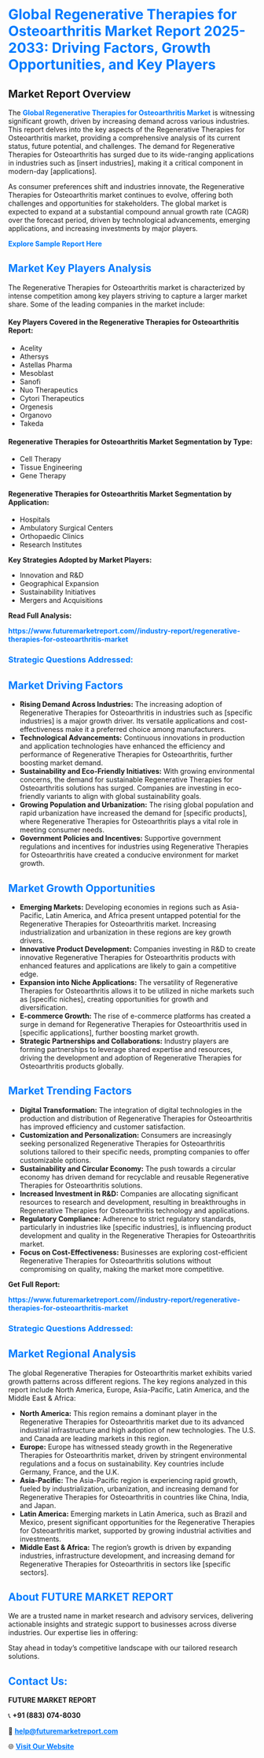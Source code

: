 <h1 style="color: #007BFF;">Global Regenerative Therapies for Osteoarthritis Market Report 2025-2033: Driving Factors, Growth Opportunities, and Key Players</h1>

<section id="overview">
<h2>Market Report Overview</h2>
<p>The <a href="https://www.futuremarketreport.com//industry-report/regenerative-therapies-for-osteoarthritis-market" style="color: #007BFF; text-decoration: none;"><strong>Global Regenerative Therapies for Osteoarthritis Market</strong></a> is witnessing significant growth, driven by increasing demand across various industries. This report delves into the key aspects of the Regenerative Therapies for Osteoarthritis market, providing a comprehensive analysis of its current status, future potential, and challenges. The demand for Regenerative Therapies for Osteoarthritis has surged due to its wide-ranging applications in industries such as [insert industries], making it a critical component in modern-day [applications].</p>
<p>As consumer preferences shift and industries innovate, the Regenerative Therapies for Osteoarthritis market continues to evolve, offering both challenges and opportunities for stakeholders. The global market is expected to expand at a substantial compound annual growth rate (CAGR) over the forecast period, driven by technological advancements, emerging applications, and increasing investments by major players.</p>
</section>

<section id="overview">
<p><a href="https://www.futuremarketreport.com//request-sample/reportId=77273" style="color: #007BFF; text-decoration: none;"><strong>Explore Sample Report Here</strong></a></p>
</section>

<section id="key-players">
<h2 style="color: #007BFF;">Market Key Players Analysis</h2>
<p>The Regenerative Therapies for Osteoarthritis market is characterized by intense competition among key players striving to capture a larger market share. Some of the leading companies in the market include:</p>
<h4>Key Players Covered in the Regenerative Therapies for Osteoarthritis Report:</h4>
<ul><li>Acelity</li><li>Athersys</li><li>Astellas Pharma</li><li>Mesoblast</li><li>Sanofi</li><li>Nuo Therapeutics</li><li>Cytori Therapeutics</li><li>Orgenesis</li><li>Organovo</li><li>Takeda</li></ul>
<h4>Regenerative Therapies for Osteoarthritis Market Segmentation by Type:</h4>
<ul><li>Cell Therapy</li><li>Tissue Engineering</li><li>Gene Therapy</li></ul>

<h4>Regenerative Therapies for Osteoarthritis Market Segmentation by Application:</h4>
<ul><li>Hospitals</li><li>Ambulatory Surgical Centers</li><li>Orthopaedic Clinics</li><li>Research Institutes</li></ul>
<p><strong>Key Strategies Adopted by Market Players:</strong></p>
<ul>
<li>Innovation and R&D</li>
<li>Geographical Expansion</li>
<li>Sustainability Initiatives</li>
<li>Mergers and Acquisitions</li>
</ul>
</section>

<section>
<p><strong>Read Full Analysis: </strong></p><a href="https://www.futuremarketreport.com//industry-report/regenerative-therapies-for-osteoarthritis-market" style="color: #007BFF; text-decoration: none;"><strong>https://www.futuremarketreport.com//industry-report/regenerative-therapies-for-osteoarthritis-market</strong></a>
<h3 style="color: #007BFF;">Strategic Questions Addressed:</h3>
</section>

<section id="driving-factors">
<h2 style="color: #007BFF;">Market Driving Factors</h2>
<ul>
<li><strong>Rising Demand Across Industries:</strong> The increasing adoption of Regenerative Therapies for Osteoarthritis in industries such as [specific industries] is a major growth driver. Its versatile applications and cost-effectiveness make it a preferred choice among manufacturers.</li>
<li><strong>Technological Advancements:</strong> Continuous innovations in production and application technologies have enhanced the efficiency and performance of Regenerative Therapies for Osteoarthritis, further boosting market demand.</li>
<li><strong>Sustainability and Eco-Friendly Initiatives:</strong> With growing environmental concerns, the demand for sustainable Regenerative Therapies for Osteoarthritis solutions has surged. Companies are investing in eco-friendly variants to align with global sustainability goals.</li>
<li><strong>Growing Population and Urbanization:</strong> The rising global population and rapid urbanization have increased the demand for [specific products], where Regenerative Therapies for Osteoarthritis plays a vital role in meeting consumer needs.</li>
<li><strong>Government Policies and Incentives:</strong> Supportive government regulations and incentives for industries using Regenerative Therapies for Osteoarthritis have created a conducive environment for market growth.</li>
</ul>
</section>

<section id="growth-opportunities">
<h2 style="color: #007BFF;">Market Growth Opportunities</h2>
<ul>
<li><strong>Emerging Markets:</strong> Developing economies in regions such as Asia-Pacific, Latin America, and Africa present untapped potential for the Regenerative Therapies for Osteoarthritis market. Increasing industrialization and urbanization in these regions are key growth drivers.</li>
<li><strong>Innovative Product Development:</strong> Companies investing in R&D to create innovative Regenerative Therapies for Osteoarthritis products with enhanced features and applications are likely to gain a competitive edge.</li>
<li><strong>Expansion into Niche Applications:</strong> The versatility of Regenerative Therapies for Osteoarthritis allows it to be utilized in niche markets such as [specific niches], creating opportunities for growth and diversification.</li>
<li><strong>E-commerce Growth:</strong> The rise of e-commerce platforms has created a surge in demand for Regenerative Therapies for Osteoarthritis used in [specific applications], further boosting market growth.</li>
<li><strong>Strategic Partnerships and Collaborations:</strong> Industry players are forming partnerships to leverage shared expertise and resources, driving the development and adoption of Regenerative Therapies for Osteoarthritis products globally.</li>
</ul>
</section>

<section id="trending-factors">
<h2 style="color: #007BFF;">Market Trending Factors</h2>
<ul>
<li><strong>Digital Transformation:</strong> The integration of digital technologies in the production and distribution of Regenerative Therapies for Osteoarthritis has improved efficiency and customer satisfaction.</li>
<li><strong>Customization and Personalization:</strong> Consumers are increasingly seeking personalized Regenerative Therapies for Osteoarthritis solutions tailored to their specific needs, prompting companies to offer customizable options.</li>
<li><strong>Sustainability and Circular Economy:</strong> The push towards a circular economy has driven demand for recyclable and reusable Regenerative Therapies for Osteoarthritis solutions.</li>
<li><strong>Increased Investment in R&D:</strong> Companies are allocating significant resources to research and development, resulting in breakthroughs in Regenerative Therapies for Osteoarthritis technology and applications.</li>
<li><strong>Regulatory Compliance:</strong> Adherence to strict regulatory standards, particularly in industries like [specific industries], is influencing product development and quality in the Regenerative Therapies for Osteoarthritis market.</li>
<li><strong>Focus on Cost-Effectiveness:</strong> Businesses are exploring cost-efficient Regenerative Therapies for Osteoarthritis solutions without compromising on quality, making the market more competitive.</li>
</ul>
</section>

<section>
<p><strong>Get Full Report: </strong></p><a href="https://www.futuremarketreport.com//industry-report/regenerative-therapies-for-osteoarthritis-market" style="color: #007BFF; text-decoration: none;"><strong>https://www.futuremarketreport.com//industry-report/regenerative-therapies-for-osteoarthritis-market</strong></a>
<h3 style="color: #007BFF;">Strategic Questions Addressed:</h3>
</section>


<section id="regional-analysis">
<h2 style="color: #007BFF;">Market Regional Analysis</h2>
<p>The global Regenerative Therapies for Osteoarthritis market exhibits varied growth patterns across different regions. The key regions analyzed in this report include North America, Europe, Asia-Pacific, Latin America, and the Middle East & Africa:</p>
<ul>
<li><strong>North America:</strong> This region remains a dominant player in the Regenerative Therapies for Osteoarthritis market due to its advanced industrial infrastructure and high adoption of new technologies. The U.S. and Canada are leading markets in this region.</li>
<li><strong>Europe:</strong> Europe has witnessed steady growth in the Regenerative Therapies for Osteoarthritis market, driven by stringent environmental regulations and a focus on sustainability. Key countries include Germany, France, and the U.K.</li>
<li><strong>Asia-Pacific:</strong> The Asia-Pacific region is experiencing rapid growth, fueled by industrialization, urbanization, and increasing demand for Regenerative Therapies for Osteoarthritis in countries like China, India, and Japan.</li>
<li><strong>Latin America:</strong> Emerging markets in Latin America, such as Brazil and Mexico, present significant opportunities for the Regenerative Therapies for Osteoarthritis market, supported by growing industrial activities and investments.</li>
<li><strong>Middle East & Africa:</strong> The region’s growth is driven by expanding industries, infrastructure development, and increasing demand for Regenerative Therapies for Osteoarthritis in sectors like [specific sectors].</li>
</ul>
</section>

<footer>
<h2 style="color: #007BFF;">About FUTURE MARKET REPORT</h2>
<p>We are a trusted name in market research and advisory services, delivering actionable insights and strategic support to businesses across diverse industries. Our expertise lies in offering:</p>

<p>Stay ahead in today’s competitive landscape with our tailored research solutions.</p>

<h2 style="color: #007BFF;">Contact Us:</h2>
<p><strong>FUTURE MARKET REPORT</strong></p>
<p>📞 <strong>+91 (883) 074-8030</strong></p>
<p>📧 <strong><a href="mailto:help@futuremarketreport.com" style="color: #007BFF;">help@futuremarketreport.com</a></strong></p>
<p>🌐 <strong><a href="https://www.futuremarketreport.com/" style="color: #007BFF;">Visit Our Website</a></strong></p>
</footer>